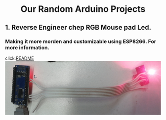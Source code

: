 <h1 align="center"> Our Random Arduino Projects</h1>

## 1. Reverse Engineer chep RGB Mouse pad Led.
  ### Making it more morden and customizable using ESP8266. For more information.
  click:[README](https://github.com/ProgrammerNinja/Our-Random_Arduino_Projects/blob/main/Revers%20Engineer%20a%20cheep%20RGB%20mouse%20pad%20led/README.md)
 <img src="https://github.com/ProgrammerNinja/Our-Random_Arduino_Projects/blob/main/Revers%20Engineer%20a%20cheep%20RGB%20mouse%20pad%20led/img/Project_img5.png">
